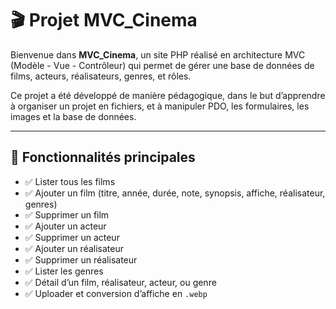 # 🎬 Projet MVC_Cinema

Bienvenue dans **MVC_Cinema**, un site PHP réalisé en architecture MVC (Modèle - Vue - Contrôleur) qui permet de gérer une base de données de films, acteurs, réalisateurs, genres, et rôles.

Ce projet a été développé de manière pédagogique, dans le but d’apprendre à organiser un projet en fichiers, et à manipuler PDO, les formulaires, les images et la base de données.

---

## 📌 Fonctionnalités principales

- ✅ Lister tous les films
- ✅ Ajouter un film (titre, année, durée, note, synopsis, affiche, réalisateur, genres)
- ✅ Supprimer un film 
- ✅ Ajouter un acteur
- ✅ Supprimer un acteur
- ✅ Ajouter un réalisateur 
- ✅ Supprimer un réalisateur
- ✅ Lister les genres
- ✅ Détail d’un film, réalisateur, acteur, ou genre
- ✅ Uploader et conversion d’affiche en `.webp`

